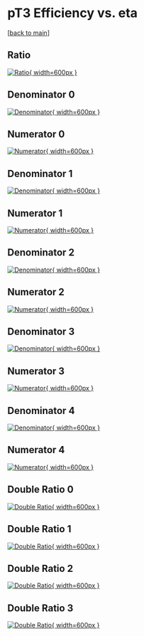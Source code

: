 # pT3 Efficiency vs. eta

[[back to main](./)]



## Ratio

[![Ratio](../mtv/var/pT3_xtr_211_0_eff_eta.png){ width=600px }](../mtv/var/pT3_xtr_211_0_eff_eta.pdf)

## Denominator 0

[![Denominator](../mtv/den/pT3_xtr_211_0_eff_eta_den0.png){ width=600px }](../mtv/den/pT3_xtr_211_0_eff_eta_den0.pdf)

## Numerator 0

[![Numerator](../mtv/num/pT3_xtr_211_0_eff_eta_num0.png){ width=600px }](../mtv/num/pT3_xtr_211_0_eff_eta_num0.pdf)

## Denominator 1

[![Denominator](../mtv/den/pT3_xtr_211_0_eff_eta_den1.png){ width=600px }](../mtv/den/pT3_xtr_211_0_eff_eta_den1.pdf)

## Numerator 1

[![Numerator](../mtv/num/pT3_xtr_211_0_eff_eta_num1.png){ width=600px }](../mtv/num/pT3_xtr_211_0_eff_eta_num1.pdf)

## Denominator 2

[![Denominator](../mtv/den/pT3_xtr_211_0_eff_eta_den2.png){ width=600px }](../mtv/den/pT3_xtr_211_0_eff_eta_den2.pdf)

## Numerator 2

[![Numerator](../mtv/num/pT3_xtr_211_0_eff_eta_num2.png){ width=600px }](../mtv/num/pT3_xtr_211_0_eff_eta_num2.pdf)

## Denominator 3

[![Denominator](../mtv/den/pT3_xtr_211_0_eff_eta_den3.png){ width=600px }](../mtv/den/pT3_xtr_211_0_eff_eta_den3.pdf)

## Numerator 3

[![Numerator](../mtv/num/pT3_xtr_211_0_eff_eta_num3.png){ width=600px }](../mtv/num/pT3_xtr_211_0_eff_eta_num3.pdf)

## Denominator 4

[![Denominator](../mtv/den/pT3_xtr_211_0_eff_eta_den4.png){ width=600px }](../mtv/den/pT3_xtr_211_0_eff_eta_den4.pdf)

## Numerator 4

[![Numerator](../mtv/num/pT3_xtr_211_0_eff_eta_num4.png){ width=600px }](../mtv/num/pT3_xtr_211_0_eff_eta_num4.pdf)

## Double Ratio 0

[![Double Ratio](../mtv/ratio/pT3_xtr_211_0_eff_eta_ratio0.png){ width=600px }](../mtv/ratio/pT3_xtr_211_0_eff_eta_ratio0.pdf)

## Double Ratio 1

[![Double Ratio](../mtv/ratio/pT3_xtr_211_0_eff_eta_ratio1.png){ width=600px }](../mtv/ratio/pT3_xtr_211_0_eff_eta_ratio1.pdf)

## Double Ratio 2

[![Double Ratio](../mtv/ratio/pT3_xtr_211_0_eff_eta_ratio2.png){ width=600px }](../mtv/ratio/pT3_xtr_211_0_eff_eta_ratio2.pdf)

## Double Ratio 3

[![Double Ratio](../mtv/ratio/pT3_xtr_211_0_eff_eta_ratio3.png){ width=600px }](../mtv/ratio/pT3_xtr_211_0_eff_eta_ratio3.pdf)

